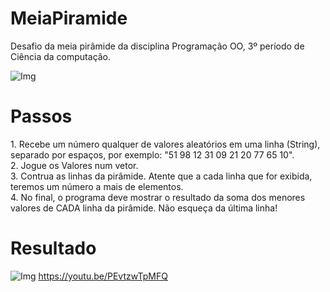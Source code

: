 # MeiaPiramide
<p>
  Desafio da meia pirâmide da disciplina Programação OO, 3º período de Ciência da computação.
</p>
<img src="https://i.ibb.co/PhMcLGL/image.png" alt="Img" />
<h1>Passos</h1>
1. Recebe um número qualquer de valores aleatórios em uma linha (String), separado por espaços, por exemplo: "51 98 12 31 09 21 20 77 65 10".<br>
2. Jogue os Valores num vetor.<br>
3. Contrua as linhas da pirâmide. Atente que a cada linha que for exibida, teremos um número a mais de elementos.<br>
4. No final, o programa deve mostrar o resultado da soma dos menores valores de CADA linha da pirâmide.
Não esqueça da última linha!<br>
<h1>Resultado</h1>
<img src="https://i.ibb.co/qx8Z2Wf/image.png" alt="Img" />
<a href="https://youtu.be/PEvtzwTpMFQ" target="_blank">https://youtu.be/PEvtzwTpMFQ</a>
